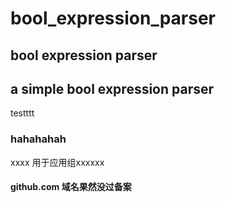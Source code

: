 # bool_expression_parser
## bool expression parser
## a simple bool expression parser
testttt
### hahahahah
xxxx   用于应用组xxxxxx
#### github.com 域名果然没过备案
